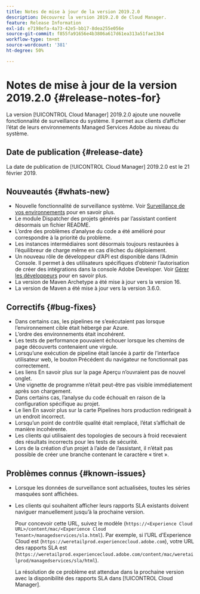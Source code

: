 ```yaml
---
title: Notes de mise à jour de la version 2019.2.0
description: Découvrez la version 2019.2.0 de Cloud Manager.
feature: Release Information
exl-id: e7198efa-4a73-42e5-bb17-8dea255e056e
source-git-commit: f855fa91656e4b3806a617d61ea313a51fae13b4
workflow-type: tm+mt
source-wordcount: '381'
ht-degree: 50%

---
```


# Notes de mise à jour de la version 2019.2.0 {#release-notes-for}

La version [!UICONTROL Cloud Manager] 2019.2.0 ajoute une nouvelle fonctionnalité de surveillance du système. Il permet aux clients d’afficher l’état de leurs environnements Managed Services Adobe au niveau du système.


## Date de publication {#release-date}

La date de publication de [!UICONTROL Cloud Manager] 2019.2.0 est le 21 février 2019.

## Nouveautés {#whats-new}

* Nouvelle fonctionnalité de surveillance système. Voir [Surveillance de vos environnements](/help/using/monitoring-environments.md) pour en savoir plus.
* Le module Dispatcher des projets générés par l’assistant contient désormais un fichier README.
* L’ordre des problèmes d’analyse du code a été amélioré pour correspondre à la priorité du problème.
* Les instances intermédiaires sont désormais toujours restaurées à l’équilibreur de charge même en cas d’échec du déploiement.
* Un nouveau rôle de développeur d’API est disponible dans l’Admin Console. Il permet à des utilisateurs spécifiques d’obtenir l’autorisation de créer des intégrations dans la console Adobe Developer. Voir [Gérer les développeurs](https://helpx.adobe.com/fr/enterprise/using/manage-developers.html) pour en savoir plus.
* La version de Maven Archetype a été mise à jour vers la version 16.
* La version de Maven a été mise à jour vers la version 3.6.0.

## Correctifs {#bug-fixes}

* Dans certains cas, les pipelines ne s’exécutaient pas lorsque l’environnement cible était hébergé par Azure.
* L’ordre des environnements était incohérent.
* Les tests de performance pouvaient échouer lorsque les chemins de page découverts contenaient une virgule.
* Lorsqu’une exécution de pipeline était lancée à partir de l’interface utilisateur web, le bouton Précédent du navigateur ne fonctionnait pas correctement.
* Les liens En savoir plus sur la page Aperçu n’ouvraient pas de nouvel onglet.
* Une vignette de programme n’était peut-être pas visible immédiatement après son chargement.
* Dans certains cas, l’analyse du code échouait en raison de la configuration spécifique au projet.
* Le lien En savoir plus sur la carte Pipelines hors production redirigeait à un endroit incorrect.
* Lorsqu’un point de contrôle qualité était remplacé, l’état s’affichait de manière incohérente.
* Les clients qui utilisaient des topologies de secours à froid recevaient des résultats incorrects pour les tests de sécurité.
* Lors de la création d’un projet à l’aide de l’assistant, il n’était pas possible de créer une branche contenant le caractère « tiret ».

## Problèmes connus {#known-issues}

* Lorsque les données de surveillance sont actualisées, toutes les séries masquées sont affichées.
* Les clients qui souhaitent afficher leurs rapports SLA existants doivent naviguer manuellement jusqu’à la prochaine version.

  Pour concevoir cette URL, suivez le modèle (`https://<Experience Cloud URL>/content/mac/<Experience Cloud Tenant>/managedservices/sla.html`). Par exemple, si l’URL d’Experience Cloud est (`https://weretailprod.experiencecloud.adobe.com`), votre URL des rapports SLA est (`https://weretailprod.experiencecloud.adobe.com/content/mac/weretailprod/managedservices/sla/html`).

  La résolution de ce problème est attendue dans la prochaine version avec la disponibilité des rapports SLA dans [!UICONTROL Cloud Manager].
